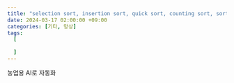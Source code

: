 ```yaml
---
title: "selection sort, insertion sort, quick sort, counting sort, sort library"
date: 2024-03-17 02:00:00 +09:00
categories: [기타, 망상]
tags:
  [
    
  ]
---
```


농업용 AI로 자동화
